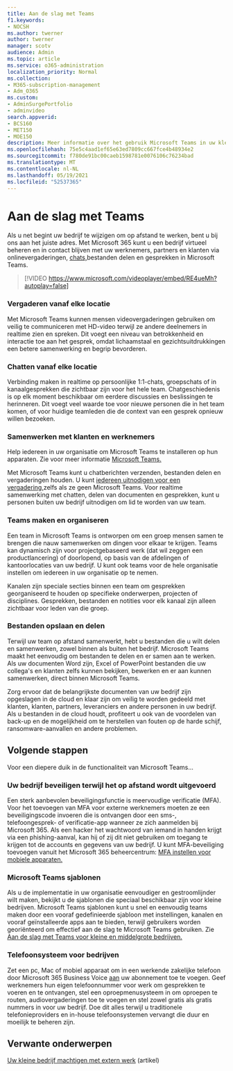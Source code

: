 ```yaml
---
title: Aan de slag met Teams
f1.keywords:
- NOCSH
ms.author: twerner
author: twerner
manager: scotv
audience: Admin
ms.topic: article
ms.service: o365-administration
localization_priority: Normal
ms.collection:
- M365-subscription-management
- Adm_O365
ms.custom:
- AdminSurgePortfolio
- adminvideo
search.appverid:
- BCS160
- MET150
- MOE150
description: Meer informatie over het gebruik Microsoft Teams in uw kleine bedrijf.
ms.openlocfilehash: 75e5c4aad1ef65e63ed7809cc667fce4b48934e2
ms.sourcegitcommit: f780de91bc00caeb1598781e0076106c76234bad
ms.translationtype: MT
ms.contentlocale: nl-NL
ms.lasthandoff: 05/19/2021
ms.locfileid: "52537365"
---
```

# <a name="get-started-with-teams"></a>Aan de slag met Teams

Als u net begint uw bedrijf te wijzigen om op afstand te werken, bent u bij ons aan het juiste adres. Met Microsoft 365 kunt u een bedrijf virtueel beheren en in contact blijven met uw werknemers, partners en klanten via onlinevergaderingen, [chats,](https://www.microsoft.com/microsoft-teams/instant-messaging?ocid=oo_support_mix_marvel_ups_support_smcteamsmb_inline)bestanden delen en gesprekken in Microsoft Teams. 

> [!VIDEO https://www.microsoft.com/videoplayer/embed/RE4ueMh?autoplay=false]

### <a name="meet-from-anywhere"></a>Vergaderen vanaf elke locatie

Met Microsoft Teams kunnen mensen videovergaderingen gebruiken om veilig te communiceren met HD-video terwijl ze andere deelnemers in realtime zien en spreken. Dit voegt een niveau van betrokkenheid en interactie toe aan het gesprek, omdat lichaamstaal en gezichtsuitdrukkingen een betere samenwerking en begrip bevorderen.

### <a name="chat-from-anywhere"></a>Chatten vanaf elke locatie

Verbinding maken in realtime op persoonlijke 1:1-chats, groepschats of in kanaalgesprekken die zichtbaar zijn voor het hele team. Chatgeschiedenis is op elk moment beschikbaar om eerdere discussies en beslissingen te herinneren. Dit voegt veel waarde toe voor nieuwe personen die in het team komen, of voor huidige teamleden die de context van een gesprek opnieuw willen bezoeken.

### <a name="collaborate-with-customers-and-employees"></a>Samenwerken met klanten en werknemers

Help iedereen in uw organisatie om Microsoft Teams te installeren op hun apparaten. Zie voor meer informatie [Microsoft Teams.](https://aka.ms/downloadteams)

Met Microsoft Teams kunt u chatberichten verzenden, bestanden delen en vergaderingen houden. U kunt [iedereen uitnodigen voor een vergadering,](schedule-guest-meeting.md)zelfs als ze geen Microsoft Teams. Voor realtime samenwerking met chatten, delen van documenten en gesprekken, kunt u personen buiten uw bedrijf uitnodigen om lid te worden van uw team.

### <a name="create-and-organize-teams"></a>Teams maken en organiseren

Een team in Microsoft Teams is ontworpen om een groep mensen samen te brengen die nauw samenwerken om dingen voor elkaar te krijgen. Teams kan dynamisch zijn voor projectgebaseerd werk (dat wil zeggen een productlancering) of doorlopend, op basis van de afdelingen of kantoorlocaties van uw bedrijf. U kunt ook teams voor de hele organisatie instellen om iedereen in uw organisatie op te nemen.

Kanalen zijn speciale secties binnen een team om gesprekken georganiseerd te houden op specifieke onderwerpen, projecten of disciplines. Gesprekken, bestanden en notities voor elk kanaal zijn alleen zichtbaar voor leden van die groep.

### <a name="store-and-share-files"></a>Bestanden opslaan en delen

Terwijl uw team op afstand samenwerkt, hebt u bestanden die u wilt delen en samenwerken, zowel binnen als buiten het bedrijf. Microsoft Teams maakt het eenvoudig om bestanden te delen en er samen aan te werken. Als uw documenten Word zijn, Excel of PowerPoint bestanden die uw collega's en klanten zelfs kunnen bekijken, bewerken en er aan kunnen samenwerken, direct binnen Microsoft Teams.

Zorg ervoor dat de belangrijkste documenten van uw bedrijf zijn opgeslagen in de cloud en klaar zijn om veilig te worden gedeeld met klanten, klanten, partners, leveranciers en andere personen in uw bedrijf. Als u bestanden in de cloud houdt, profiteert u ook van de voordelen van back-up en de mogelijkheid om te herstellen van fouten op de harde schijf, ransomware-aanvallen en andere problemen.

## <a name="next-steps"></a>Volgende stappen

Voor een diepere duik in de functionaliteit van Microsoft Teams...

### <a name="secure-your-business-as-it-runs-remotely"></a>Uw bedrijf beveiligen terwijl het op afstand wordt uitgevoerd

Een sterk aanbevolen beveiligingsfunctie is meervoudige verificatie (MFA). Voor het toevoegen van MFA voor externe werknemers moeten ze een beveiligingscode invoeren die is ontvangen door een sms-, telefoongesprek- of verificatie-app wanneer ze zich aanmelden bij Microsoft 365. Als een hacker het wachtwoord van iemand in handen krijgt via een phishing-aanval, kan hij of zij dit niet gebruiken om toegang te krijgen tot de accounts en gegevens van uw bedrijf. U kunt MFA-beveiliging toevoegen vanuit het Microsoft 365 beheercentrum: [MFA instellen voor mobiele apparaten.](set-up-mfa.md)

### <a name="microsoft-teams-templates"></a>Microsoft Teams sjablonen

Als u de implementatie in uw organisatie eenvoudiger en gestroomlijnder wilt maken, bekijkt u de sjablonen die speciaal beschikbaar zijn voor kleine bedrijven. Microsoft Teams sjablonen kunt u snel en eenvoudig teams maken door een vooraf gedefinieerde sjabloon met instellingen, kanalen en vooraf geïnstalleerde apps aan te bieden, terwijl gebruikers worden georiënteerd om effectief aan de slag te Microsoft Teams gebruiken. Zie [Aan de slag met Teams voor kleine en middelgrote bedrijven.](/microsoftteams/smb-templates)

### <a name="business-phone-system"></a>Telefoonsysteem voor bedrijven

Zet een pc, Mac of mobiel apparaat om in een werkende zakelijke telefoon door Microsoft 365 Business Voice [aan](https://aka.ms/getbusinessvoice) uw abonnement toe te voegen. Geef werknemers hun eigen telefoonnummer voor werk om gesprekken te voeren en te ontvangen, stel een oproepmenusysteem in om oproepen te routen, audiovergaderingen toe te voegen en stel zowel gratis als gratis nummers in voor uw bedrijf. Doe dit alles terwijl u traditionele telefonieproviders en in-house telefoonsystemen vervangt die duur en moeilijk te beheren zijn.

## <a name="related-content"></a>Verwante onderwerpen

[Uw kleine bedrijf machtigen met extern werk](../admin/misc/empower-your-small-business-with-remote-work.md) (artikel)
